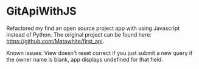 # GitApiWithJS
Refactored my find an open source project app with using Javascript instead of Python. The original project can be found here: https://github.com/Matawhite/first_api.

Known issues:
View doesn't reset correct if you just submit a new query
if the owner name is blank, app displays undefined for that field.
